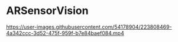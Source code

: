 # ARSensorVision

https://user-images.githubusercontent.com/54178904/223808469-4a342ccc-3d52-475f-959f-b7e84baef084.mp4
